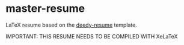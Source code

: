 # master-resume
LaTeX resume based on the [deedy-resume](https://github.com/deedydas/Deedy-Resume) template.

IMPORTANT: THIS RESUME NEEDS TO BE COMPILED WITH XeLaTeX
